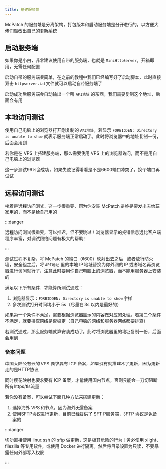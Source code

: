 ```yaml
---
title: 搭建服务端
---
```

McPatch 的服务端是分离架构，打包版本和启动服务端是分开进行的，以方便大佬们魔改出自己的更新系统

## 启动服务端

如果你是小白，非常建议使用自带的服务端，也就是 `MiniHttpServer`，开箱即用，无需任何配置

启动自带的服务端很简单，在之前的教程中我们已经编写好了启动脚本，此时直接双击 `httpserver.bat`文件就可以启动自带服务端了

启动成功后服务端会自动输出一个叫 `API地址` 的东西，我们需要复制这个地址，后面会有用

## 本地访问测试

使用自己电脑上的浏览器打开刚复制的 `API地址`，若显示 `FORBIDDEN: Directory is unable to show` 就表示服务端正常启动了。此时将浏览器中的地址复制一份，后面会用到

若你是在 VPS 上搭建服务端，那么需要使用 VPS 上的浏览器访问，而不是用自己电脑上的浏览器

这一步测试99%会成功，如果失败记得看看是不是6600端口冲突了，换个端口再试试

## 远程访问测试

接着是远程访问测试，这一步很重要，因为你安装 McPatch 最终是要发出去给玩家用的，而不是给自己用的

:::danger

远程访问测试很重要，可以推迟，但不要跳过！浏览器显示的报错信息远比客户端程序丰富，对调试网络问题有极大的帮助！

:::

测试过程不复杂，将 McPatch 的端口（6600）映射出去之后，或者放行防火墙，安全组之后。将 `API地址` 里的本地 IP 地址替换为你外网的 IP 或者域名再浏览器进行访问就行了。注意此时要用你自己电脑上的浏览器，而不能用服务器上安装的

满足以下所有条件，才能算所测试通过：

1. 浏览器显示：`FORBIDDEN: Directory is unable to show` 字样
2. 多次测试打开时间均小于 5s（尽量在 3s 以内是最好的）

如果第一个条件不满足，需要根据浏览器显示的内容做对应的处理。若第二个条件不满足，就要排查网络是否稳定（自己电脑的网络和服务器网络都要排查）

若测试通过，那么服务端就算安装成功了。此时将浏览器里的地址复制一份，后面会用到

### 备案问题

中国大陆公有云的 VPS 要求要有 ICP 备案，如果没有就搭建不了更新，因为更新走的是HTTP协议

同时樱花映射也要求要有 ICP 备案，才能使用国内节点，否则只能会一刀切阻断所有https/tls流量

若你没有备案，可以尝试下面几种方法来搭建更新：

1. 选择海外 VPS 和节点，因为海外无需备案
2. 使用SFTP协议进行更新，目前已经提供了 SFT P服务端，SFTP 协议是免备案的

:::danger

切勿直接使用 linux ssh 的 sftp 做更新，这是极其危险的行为！务必使用 xlight、filezilla 等专用软件，或使用 Docker 进行隔离。然后将目录设置为只读，不要暴露任何外部写入权限

:::
